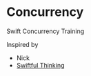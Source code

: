 # Concurrency
Swift Concurrency Training

Inspired by

* Nick
* [Swiftful Thinking](https://www.youtube.com/@SwiftfulThinking) 